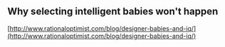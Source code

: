## Why selecting intelligent babies won't happen
  
  [http://www.rationaloptimist.com/blog/designer-babies-and-iq/](http://www.rationaloptimist.com/blog/designer-babies-and-iq/)
